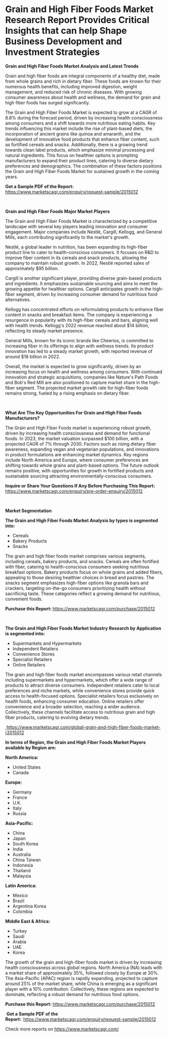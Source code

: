 <p><h1>Grain and High Fiber Foods Market Research Report Provides Critical Insights that can help Shape Business Development and Investment Strategies</h1></p><p><strong>Grain and High Fiber Foods Market Analysis and Latest Trends</strong></p>
<p><p>Grain and high fiber foods are integral components of a healthy diet, made from whole grains and rich in dietary fiber. These foods are known for their numerous health benefits, including improved digestion, weight management, and reduced risk of chronic diseases. With growing consumer awareness about health and wellness, the demand for grain and high fiber foods has surged significantly.</p><p>The Grain and High Fiber Foods Market is expected to grow at a CAGR of 8.8% during the forecast period, driven by increasing health consciousness among consumers and a shift towards more nutritious eating habits. Key trends influencing this market include the rise of plant-based diets, the incorporation of ancient grains like quinoa and amaranth, and the development of innovative food products that enhance fiber content, such as fortified cereals and snacks. Additionally, there is a growing trend towards clean label products, which emphasize minimal processing and natural ingredients. This focus on healthier options is prompting manufacturers to expand their product lines, catering to diverse dietary preferences and demographics. The combination of these factors positions the Grain and High Fiber Foods Market for sustained growth in the coming years.</p></p>
<p><strong>Get a Sample PDF of the Report:&nbsp;</strong> <a href="https://www.marketscagr.com/enquiry/request-sample/2015012?utm_campaign=1902&utm_medium=2&utm_source=Github&utm_content=ia&utm_term=17012025&utm_id=grain-and-high-fiber-foods">https://www.marketscagr.com/enquiry/request-sample/2015012</a></p>
<p>&nbsp;</p>
<p><strong>Grain and High Fiber Foods Major Market Players</strong></p>
<p><p>The Grain and High Fiber Foods Market is characterized by a competitive landscape with several key players leading innovation and consumer engagement. Major companies include Nestlé, Cargill, Kellogg, and General Mills, each contributing significantly to the market's growth.</p><p>Nestlé, a global leader in nutrition, has been expanding its high-fiber product line to cater to health-conscious consumers. It focuses on R&D to improve fiber content in its cereals and snack products, allowing the company to maintain robust growth. In 2022, Nestlé reported sales of approximately $95 billion.</p><p>Cargill is another significant player, providing diverse grain-based products and ingredients. It emphasizes sustainable sourcing and aims to meet the growing appetite for healthier options. Cargill anticipates growth in the high-fiber segment, driven by increasing consumer demand for nutritious food alternatives.</p><p>Kellogg has concentrated efforts on reformulating products to enhance fiber content in snacks and breakfast items. The company is experiencing a resurgence in popularity with its high-fiber cereals and bars, aligning well with health trends. Kellogg's 2022 revenue reached about $14 billion, reflecting its steady market presence.</p><p>General Mills, known for its iconic brands like Cheerios, is committed to increasing fiber in its offerings to align with wellness trends. Its product innovation has led to a steady market growth, with reported revenue of around $18 billion in 2022.</p><p>Overall, the market is expected to grow significantly, driven by an increasing focus on health and wellness among consumers. With continued innovation and strategic acquisitions, companies like Nature's Path Foods and Bob's Red Mill are also positioned to capture market share in the high-fiber segment. The projected market growth rate for high-fiber foods remains strong, fueled by a rising emphasis on dietary fiber.</p></p>
<p>&nbsp;</p>
<p><strong>What Are The Key Opportunities For Grain and High Fiber Foods Manufacturers?</strong></p>
<p><p>The Grain and High Fiber Foods market is experiencing robust growth, driven by increasing health consciousness and demand for functional foods. In 2023, the market valuation surpassed $100 billion, with a projected CAGR of 7% through 2030. Factors such as rising dietary fiber awareness, expanding vegan and vegetarian populations, and innovations in product formulations are enhancing market dynamics. Key regions include North America and Europe, where consumer preferences are shifting towards whole grains and plant-based options. The future outlook remains positive, with opportunities for growth in fortified products and sustainable sourcing attracting environmentally-conscious consumers.</p></p>
<p><strong>Inquire or Share Your Questions If Any Before Purchasing This Report:</strong> <a href="https://www.marketscagr.com/enquiry/pre-order-enquiry/2015012?utm_campaign=1902&utm_medium=2&utm_source=Github&utm_content=ia&utm_term=17012025&utm_id=grain-and-high-fiber-foods">https://www.marketscagr.com/enquiry/pre-order-enquiry/2015012</a></p>
<p>&nbsp;</p>
<p><strong>Market Segmentation</strong></p>
<p><strong>The Grain and High Fiber Foods Market Analysis by types is segmented into:</strong></p>
<p><ul><li>Cereals</li><li>Bakery Products</li><li>Snacks</li></ul></p>
<p><p>The grain and high fiber foods market comprises various segments, including cereals, bakery products, and snacks. Cereals are often fortified with fiber, catering to health-conscious consumers seeking nutritious breakfast options. Bakery products focus on whole grains and added fibers, appealing to those desiring healthier choices in bread and pastries. The snacks segment emphasizes high-fiber options like granola bars and crackers, targeting on-the-go consumers prioritizing health without sacrificing taste. These categories reflect a growing demand for nutritious, convenient foods.</p></p>
<p><strong>Purchase this Report:&nbsp;</strong><a href="https://www.marketscagr.com/purchase/2015012?utm_campaign=1902&utm_medium=2&utm_source=Github&utm_content=ia&utm_term=17012025&utm_id=grain-and-high-fiber-foods">https://www.marketscagr.com/purchase/2015012</a></p>
<p>&nbsp;</p>
<p><strong>The Grain and High Fiber Foods Market Industry Research by Application is segmented into:</strong></p>
<p><ul><li>Supermarkets and Hypermarkets</li><li>Independent Retailers</li><li>Convenience Stores</li><li>Specialist Retailers</li><li>Online Retailers</li></ul></p>
<p><p>The grain and high fiber foods market encompasses various retail channels including supermarkets and hypermarkets, which offer a wide range of products to attract diverse consumers. Independent retailers cater to local preferences and niche markets, while convenience stores provide quick access to health-focused options. Specialist retailers focus exclusively on health foods, enhancing consumer education. Online retailers offer convenience and a broader selection, reaching a wider audience. Collectively, these channels facilitate access to nutritious grain and high fiber products, catering to evolving dietary trends.</p></p>
<p><a href="https://www.marketscagr.com/global-grain-and-high-fiber-foods-market-r2015012?utm_campaign=1902&utm_medium=2&utm_source=Github&utm_content=ia&utm_term=17012025&utm_id=grain-and-high-fiber-foods">&nbsp;https://www.marketscagr.com/global-grain-and-high-fiber-foods-market-r2015012</a></p>
<p><strong>In terms of Region, the Grain and High Fiber Foods Market Players available by Region are:</strong></p>
<p>
    <p> <strong> North America: </strong>
        <ul>
            <li>United States</li>
            <li>Canada</li>
        </ul>
        </p> 
    <p> <strong> Europe: </strong>
        <ul>
            <li>Germany</li>
            <li>France</li>
            <li>U.K.</li>
            <li>Italy</li>
            <li>Russia</li>
        </ul>
        </p> 
    <p> <strong> Asia-Pacific: </strong>
        <ul>
            <li>China</li>
            <li>Japan</li>
            <li>South Korea</li>
            <li>India</li>
            <li>Australia</li>
            <li>China Taiwan</li>
            <li>Indonesia</li>
            <li>Thailand</li>
            <li>Malaysia</li>
        </ul>
        </p> 
    <p> <strong> Latin America: </strong>
        <ul>
            <li>Mexico</li>
            <li>Brazil</li>
            <li>Argentina Korea</li>
            <li>Colombia</li>
        </ul>
        </p> 
    <p> <strong> Middle East & Africa: </strong>
        <ul>
            <li>Turkey</li>
            <li>Saudi</li>
            <li>Arabia</li>
            <li>UAE</li>
            <li>Korea</li>
        </ul>
    </p>
    </p>
<p><p>The growth of the grain and high-fiber foods market is driven by increasing health consciousness across global regions. North America (NA) leads with a market share of approximately 35%, followed closely by Europe at 30%. The Asia-Pacific (APAC) region is rapidly expanding, projected to capture around 25% of the market share, while China is emerging as a significant player with a 10% contribution. Collectively, these regions are expected to dominate, reflecting a robust demand for nutritious food options.</p></p>
<p><strong>Purchase this Report: </strong><a href="https://www.marketscagr.com/purchase/2015012?utm_campaign=1902&utm_medium=2&utm_source=Github&utm_content=ia&utm_term=17012025&utm_id=grain-and-high-fiber-foods">https://www.marketscagr.com/purchase/2015012</a></p>
<p>&nbsp;<strong>Get a Sample PDF of the Report:&nbsp;&nbsp;</strong><a href="https://www.marketscagr.com/enquiry/request-sample/2015012?utm_campaign=1902&utm_medium=2&utm_source=Github&utm_content=ia&utm_term=17012025&utm_id=grain-and-high-fiber-foods">https://www.marketscagr.com/enquiry/request-sample/2015012</a></p>
<p><strong></strong></p>
<p>Check more reports on <a href="https://www.marketscagr.com/?utm_campaign=1902&utm_medium=2&utm_source=Github&utm_content=ia&utm_term=17012025&utm_id=grain-and-high-fiber-foods">https://www.marketscagr.com/</a></p>